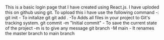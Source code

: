This is a basic login page that I have created using React.js. I have uploded this on github using git. To upload this i have use the following command -:
git init - To initalize git
git add . -To  Adds all files in your project to Git's tracking system. 
git commit -m "Initial commit" - To save the current state of the project -m is to give any message
git branch -M main - It renames the master branch to main branch


